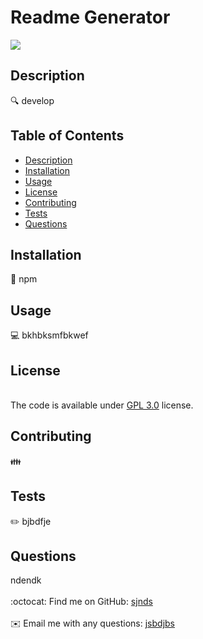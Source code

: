 <h1>Readme Generator</h1>
  <img src = "https://img.shields.io/badge/License-GPL%20v3-blue.svg"/>
 
  
  ## Description
  🔍 develop
  
  ## Table of Contents
  - [Description](#description)
  - [Installation](#installation)
  - [Usage](#usage)
  - [License](#license)
  - [Contributing](#contributing)
  - [Tests](#tests)
  - [Questions](#questions)
  
  ## Installation
  💾 npm
  
  ## Usage
  💻 bkhbksmfbkwef
  
  ## License
  <br />
  The code is available under <a href ="https://www.gnu.org/licenses/gpl-3.0" target="_blank">GPL 3.0</a> license.
  
  ## Contributing
  👪 
  
  ## Tests
  ✏️ bjbdfje
  
  ## Questions
  ndendk<br />
  <br />
  :octocat: Find me on GitHub: <a href="https://github.com/sjnds" target="_blank">sjnds</a><br />
  <br />
  ✉️ Email me with any questions: <a href="mailto:jsbdjbs" target="_blank">jsbdjbs</a><br /><br />
